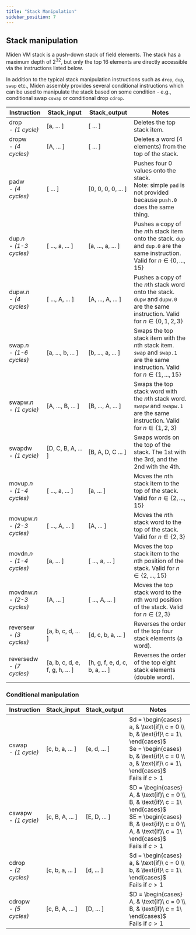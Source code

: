 ```yaml
---
title: "Stack Manipulation"
sidebar_position: 7
---
```


## Stack manipulation
Miden VM stack is a push-down stack of field elements. The stack has a maximum depth of $2^{32}$, but only the top $16$ elements are directly accessible via the instructions listed below.

In addition to the typical stack manipulation instructions such as `drop`, `dup`, `swap` etc., Miden assembly provides several conditional instructions which can be used to manipulate the stack based on some condition - e.g., conditional swap `cswap` or conditional drop `cdrop`.

| Instruction                      | Stack_input        | Stack_output       | Notes                                                                                                                                |
| -------------------------------- | ------------------ | ------------------ | ------------------------------------------------------------------------------------------------------------------------------------ |
| drop <br /> - *(1 cycle)*          | [a, ... ]          | [ ... ]            | Deletes the top stack item.                                                                                                          |
| dropw <br /> - *(4 cycles)*        | [A, ... ]          | [ ... ]            | Deletes a word (4 elements) from the top of the stack.                                                                               |
| padw  <br /> - *(4 cycles)*        | [ ... ]            | [0, 0, 0, 0, ... ] | Pushes four $0$ values onto the stack. <br /> Note: simple `pad` is not provided because `push.0` does the same thing.                 |
| dup.*n* <br /> - *(1-3 cycles)*    | [ ..., a, ... ]    | [a, ..., a, ... ]  | Pushes a copy of the $n$th stack item onto the stack. `dup` and `dup.0` are the same instruction. Valid for $n \in \{0, ..., 15\}$   |
| dupw.*n* <br /> - *(4 cycles)*     | [ ..., A, ... ]    | [A, ..., A, ... ]  | Pushes a copy of the $n$th stack word onto the stack. `dupw` and `dupw.0` are the same instruction. Valid for $n \in \{0, 1, 2, 3\}$ |
| swap.*n* <br /> - *(1-6 cycles)*   | [a, ..., b, ... ]  | [b, ..., a, ... ]  | Swaps the top stack item with the $n$th stack item. `swap` and `swap.1` are the same instruction. Valid for $n \in \{1, ..., 15\}$   |
| swapw.*n* <br /> - *(1 cycle)*     | [A, ..., B, ... ]  | [B, ..., A, ... ]  | Swaps the top stack word with the $n$th stack word. `swapw` and `swapw.1` are the same instruction. Valid for $n \in \{1, 2, 3\}$    |
| swapdw <br /> - *(1 cycle)*        | [D, C, B, A, ... ] | [B, A, D, C ... ]  | Swaps words on the top of the stack. The 1st with the 3rd, and the 2nd with the 4th.                                                 |
| movup.*n* <br /> - *(1-4 cycles)*  | [ ..., a, ... ]    | [a, ... ]          | Moves the $n$th stack item to the top of the stack. Valid for $n \in \{2, ..., 15\}$                                                 |
| movupw.*n* <br /> - *(2-3 cycles)* | [ ..., A, ... ]    | [A, ... ]          | Moves the $n$th stack word to the top of the stack. Valid for $n \in \{2, 3\}$                                                       |
| movdn.*n* <br /> - *(1-4 cycles)*  | [a, ... ]          | [ ..., a, ... ]    | Moves the top stack item to the $n$th position of the stack. Valid for $n \in \{2, ..., 15\}$                                        |
| movdnw.*n* <br /> - *(2-3 cycles)* | [A, ... ]          | [ ..., A, ... ]    | Moves the top stack word to the $n$th word position of the stack. Valid for $n \in \{2, 3\}$                                         |
| reversew <br /> - *(3 cycles)*     | [a, b, c, d, ... ] | [d, c, b, a, ... ] | Reverses the order of the top four stack elements (a word).                                                                          |
| reversedw <br /> - *(7 cycles)*    | [a, b, c, d, e, f, g, h, ... ] | [h, g, f, e, d, c, b, a, ... ] | Reverses the order of the top eight stack elements (double word).                                                                    |

### Conditional manipulation

| Instruction                 | Stack_input       | Stack_output       | Notes                                                                                                                                                                                       |
| --------------------------- | ----------------- | ------------------ | ------------------------------------------------------------------------------------------------------------------------------------------------------------------------------------------- |
| cswap  <br /> - *(1 cycle)*   | [c, b, a, ... ]   | [e, d, ... ]       | $d = \begin{cases} a, & \text{if}\ c = 0 \\ b, & \text{if}\ c = 1\ \end{cases}$ <br /> $e = \begin{cases} b, & \text{if}\ c = 0 \\ a, & \text{if}\ c = 1\ \end{cases}$  <br /> Fails if $c > 1$ |
| cswapw  <br /> - *(1 cycle)*  | [c, B, A, ... ]   | [E, D, ... ]       | $D = \begin{cases} A, & \text{if}\ c = 0 \\ B, & \text{if}\ c = 1\ \end{cases}$ <br /> $E = \begin{cases} B, & \text{if}\ c = 0 \\ A, & \text{if}\ c = 1\ \end{cases}$  <br /> Fails if $c > 1$ |
| cdrop   <br /> - *(2 cycles)* | [c, b, a, ... ]   | [d, ... ]          | $d = \begin{cases} a, & \text{if}\ c = 0 \\ b, & \text{if}\ c = 1\ \end{cases}$ <br /> Fails if $c > 1$                                                                                       |
| cdropw  <br /> - *(5 cycles)* | [c, B, A, ... ]   | [D, ... ]          | $D = \begin{cases} A, & \text{if}\ c = 0 \\ B, & \text{if}\ c = 1\ \end{cases}$ <br /> Fails if $c > 1$                                                                                       |
